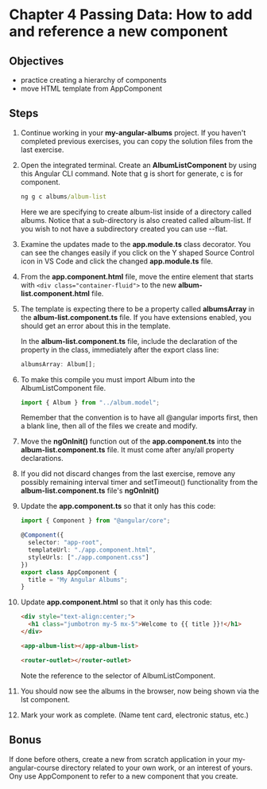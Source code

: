 # Chapter 4 Passing Data: How to add and reference a new component

## Objectives

- practice creating a hierarchy of components
- move HTML template from AppComponent

## Steps

1. Continue working in your **my-angular-albums** project. If you haven't completed previous exercises, you can copy the solution files from the last exercise.

2. Open the integrated terminal. Create an **AlbumListComponent** by using this Angular CLI command. Note that g is short for generate, c is for component.

   ```bat
   ng g c albums/album-list
   ```

   Here we are specifying to create album-list inside of a directory called albums. Notice that a sub-directory is also created called album-list. If you wish to not have a subdirectory created you can use --flat.

3. Examine the updates made to the **app.module.ts** class decorator. You can see the changes easily if you click on the Y shaped Source Control icon in VS Code and click the changed **app.module.ts** file.

4. From the **app.component.html** file, move the entire element that starts with `<div class="container-fluid">` to the new **album-list.component.html** file.

5. The template is expecting there to be a property called **albumsArray** in the **album-list.component.ts** file. If you have extensions enabled, you should get an error about this in the template. 
  
    In the **album-list.component.ts** file, include the declaration of the property in the class, immediately after the export class line:

    ```typescript
    albumsArray: Album[];
    ```

6. To make this compile you must import Album into the AlbumListComponent file.

   ```javascript
   import { Album } from "../album.model";
   ```

    Remember that the convention is to have all @angular imports first, then a blank line, then all of the files we create and modify.

7. Move the **ngOnInit()** function out of the **app.component.ts** into the **album-list.component.ts** file. It must come after any/all property declarations.

8.  If you did not discard changes from the last exercise, remove any possibly remaining interval timer and setTimeout() functionality from the **album-list.component.ts** file's **ngOnInit()**

9.  Update the **app.component.ts** so that it only has this code:

    ```typescript
    import { Component } from "@angular/core";

    @Component({
      selector: "app-root",
      templateUrl: "./app.component.html",
      styleUrls: ["./app.component.css"]
    })
    export class AppComponent {
      title = "My Angular Albums";
    }
    ```

10. Update **app.component.html** so that it only has this code:

    ```html
    <div style="text-align:center;">
      <h1 class="jumbotron my-5 mx-5">Welcome to {{ title }}!</h1>
    </div>

    <app-album-list></app-album-list>

    <router-outlet></router-outlet>
    ```

    Note the reference to the selector of AlbumListComponent.

11. You should now see the albums in the browser, now being shown via the lst component.

12. Mark your work as complete. (Name tent card, electronic status, etc.)

## Bonus

If done before others, create a new from scratch application in your my-angular-course directory related to your own work, or an interest of yours. Ony use AppComponent to refer to a new component that you create. 